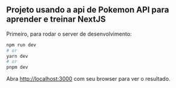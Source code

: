 ## Projeto usando a api de Pokemon API para aprender e treinar NextJS

Primeiro, para rodar o server de desenvolvimento:

```bash
npm run dev
# or
yarn dev
# or
pnpm dev
```

Abra [http://localhost:3000](http://localhost:3000) com seu browser para ver o resultado.
